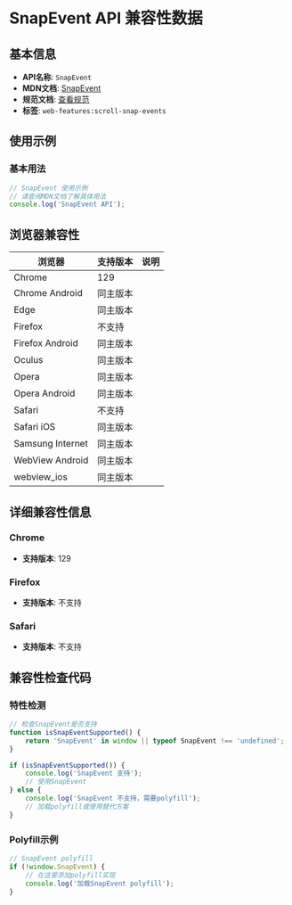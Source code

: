 # SnapEvent API 兼容性数据

## 基本信息

- **API名称**: `SnapEvent`
- **MDN文档**: [SnapEvent](https://developer.mozilla.org/docs/Web/API/SnapEvent)
- **规范文档**: [查看规范](https://drafts.csswg.org/css-scroll-snap-2/#snapevent-interface)
- **标签**: `web-features:scroll-snap-events`

## 使用示例

### 基本用法

```javascript
// SnapEvent 使用示例
// 请查阅MDN文档了解具体用法
console.log('SnapEvent API');
```

## 浏览器兼容性

| 浏览器 | 支持版本 | 说明 |
|--------|----------|------|
| Chrome | 129 |  |
| Chrome Android | 同主版本 |  |
| Edge | 同主版本 |  |
| Firefox | 不支持 |  |
| Firefox Android | 同主版本 |  |
| Oculus | 同主版本 |  |
| Opera | 同主版本 |  |
| Opera Android | 同主版本 |  |
| Safari | 不支持 |  |
| Safari iOS | 同主版本 |  |
| Samsung Internet | 同主版本 |  |
| WebView Android | 同主版本 |  |
| webview_ios | 同主版本 |  |

## 详细兼容性信息

### Chrome

- **支持版本**: 129

### Firefox

- **支持版本**: 不支持

### Safari

- **支持版本**: 不支持

## 兼容性检查代码

### 特性检测

```javascript
// 检查SnapEvent是否支持
function isSnapEventSupported() {
    return 'SnapEvent' in window || typeof SnapEvent !== 'undefined';
}

if (isSnapEventSupported()) {
    console.log('SnapEvent 支持');
    // 使用SnapEvent
} else {
    console.log('SnapEvent 不支持，需要polyfill');
    // 加载polyfill或使用替代方案
}
```

### Polyfill示例

```javascript
// SnapEvent polyfill
if (!window.SnapEvent) {
    // 在这里添加polyfill实现
    console.log('加载SnapEvent polyfill');
}
```

